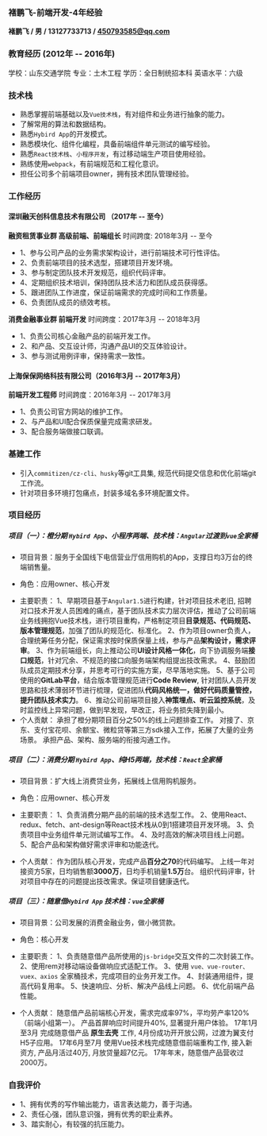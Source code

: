 ### 褚鹏飞-前端开发-4年经验

**褚鹏飞 / 男 / 13127733713 / 450793585@qq.com**

### 教育经历 (2012年 -- 2016年)
学校：山东交通学院
专业：土木工程
学历：全日制统招本科
英语水平：六级

### 技术栈
* 熟悉掌握前端基础以及`Vue技术栈`，有对组件和业务进行抽象的能力。
* 了解常用的算法和数据结构。
* 熟悉`Hybird App`的开发模式。
* 熟悉模块化、组件化编程，具备前端组件单元测试的编写经验。
* 熟悉`React技术栈`、`小程序开发`，有过移动端生产项目使用经验。
* 熟练使用`webpack`，有前端规范和工程化意识。
* 担任公司多个前端项目owner，拥有技术团队管理经验。

### 工作经历

#### 深圳融天创科信息技术有限公司 （2017年 -- 至今）

**融资租赁事业群 高级前端、前端组长** 时间跨度: 2018年3月 -- 至今
* 1、参与公司产品的业务需求架构设计，进行前端技术可行性评估。
* 2、负责前端项目的技术选型，搭建项目开发环境。
* 3、参与制定团队技术开发规范，组织代码评审。
* 4、定期组织技术培训，保持团队技术活力和团队成员获得感。
* 5、跟进团队工作进度，保证前端需求的完成时间和工作质量。
* 6、负责团队成员的绩效考核。

**消费金融事业群 前端开发**  时间跨度：2017年3月 -- 2018年3月
* 1、负责公司核心金融产品的前端开发工作。
* 2、和产品、交互设计师，沟通产品UI的交互体验设计。
* 3、参与测试用例评审，保持需求一致性。

#### 上海保保网络科技有限公司（2016年3月 -- 2017年3月）

**前端开发工程师** 时间跨度：2016年3月 -- 2017年3月
* 1、负责公司官方网站的维护工作。
* 2、与产品和UI配合保质保量完成需求研发。
* 3、配合服务端做接口联调。

### 基建工作
* 引入`commitizen/cz-cli、husky`等git工具集, 规范代码提交信息和优化前端git工作流。
* 针对项目多环境打包痛点，封装多域名多环境配置文件。

### 项目经历

##### 项目（一）：**橙分期** `Hybird App`、小程序两端、技术栈：`Angular`过渡到`vue`全家桶
  - 项目背景：服务于全国线下电信营业厅信用购机的App，支撑日均3万台的终端销售量。
  * 角色：应用owner、核心开发
  - 主要职责：
    1、早期项目基于`Angular1.5`进行构建，针对项目技术老旧, 招聘对口技术开发人员困难的痛点，基于团队技术实力层次评估，推动了公司前端业务线拥抱Vue技术栈，进行项目重构，严格制定项目**目录规范、代码规范、版本管理规范**，加强了团队的规范化、标准化。
    2、作为项目owner负责人，合理统筹任务分配，保证需求按时保质保量上线，参与产品**架构设计，需求评审**。
    3、作为前端组长，向上推动公司**UI设计风格一体化**，向下协调服务端**接口规范**，针对冗余、不规范的接口向服务端架构组提出技改需求。
    4、鼓励团队成员定期技术分享，并思考可行的实施方案，尽早落地实施。
    5、基于公司使用的**GitLab平台**，结合版本管理规范进行**Code Review**, 针对团队人员开发思路和技术薄弱环节进行梳理，促进团队**代码风格统一，做好代码质量管控，提升团队技术实力**。
    6、推动公司前端项目接入**神策埋点、听云监控系统**，及时监控线上异常问题，做到早发现，早改正，将业务损失降到最小。
  - 个人贡献：
    承担了橙分期项目百分之50%的线上问题排查工作。
    对接了、京东、支付宝花呗、余额宝、微粒贷等第三方sdk接入工作，拓展了大量的业务场景。
    承担产品、架构、服务端的衔接沟通工作。
    
##### 项目（二）：**消费分期** `Hybird App`、纯H5两端，技术栈：`React`全家桶
  - 项目背景：扩大线上消费贷业务，拓展线上信用购机服务。
  * 角色：应用owner、核心开发
  - 主要职责：
    1、负责消费分期产品的前端的技术选型工作。
    2、使用React、redux、fetch、ant-design等React技术栈从0到1搭建项目开发环境。
    3、负责项目中业务组件单元测试编写工作。
    4、及时高效的解决项目线上问题。
    5、配合产品和架构做好需求评审和功能迭代。
  
  - 个人贡献：
    作为团队核心开发，完成产品**百分之70**的代码编写。
    上线一年对接资方5家，日均销售额**3000万**，日均手机销量**1.5万**台。
    组织代码评审，针对项目中存在的问题提出技改需求。保证项目健康迭代。
    
##### 项目（三）：**随意借**`Hybird App` 技术栈：`vue`全家桶
  - 项目背景：公司发展的消费金融业务，做小微贷款。
  * 角色：核心开发
  - 主要职责：
    1、负责随意借产品所使用的`js-bridge`交互文件的二次封装工作。
    2、使用rem对移动端设备做响应式适配工作。
    3、使用 `vue、vue-router、vuex、axios` 全家桶技术，完成项目的业务开发工作。
    4、封装通用组件，提高代码复用率。
    5、快速响应、分析、解决产品线上问题。
    6、优化前端产品性能。
    
  - 个人贡献：
    随意借产品前端核心开发，需求完成率97%，平均劳产率120%（前端小组第一）。
    产品首屏响应时间提升40%, 显著提升用户体验。
    17年1月至3月 完成随意借产品 **原生去壳** 工作, 4月份成功开开放公网，过渡为翼支付H5子应用。
    17年6月至7月 使用Vue技术栈完成随意借前端重构工作, 接入新资方, 产品月活过40万, 月放贷量超7亿元。
    17年年末，随意借产品营收过2000万。
 
### 自我评价
* 1、拥有优秀的写作输出能力，语言表达能力，善于沟通。
* 2、责任心强，团队意识强，拥有优秀的职业素养。
* 3、踏实耐心，有较强的抗压能力。


